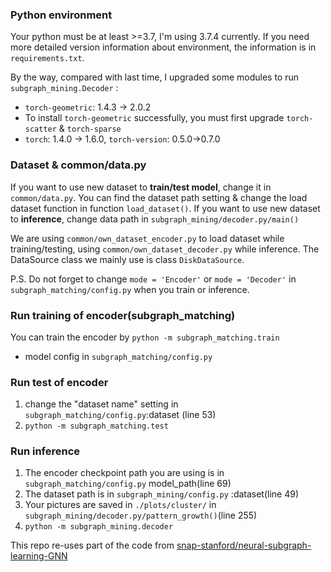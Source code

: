 ### Python environment
Your python must be at least >=3.7, I'm using 3.7.4 currently. If you need more detailed version information about environment, the information is in ``requirements.txt``. 

By the way, compared with last time,  I upgraded some modules to run ``subgraph_mining.Decoder`` :

-  ``torch-geometric``: 1.4.3 -> 2.0.2 
- To install ``torch-geometric`` successfully, you must first upgrade ``torch-scatter`` & ``torch-sparse`` 
- ``torch``: 1.4.0 -> 1.6.0, ``torch-version``: 0.5.0->0.7.0

 

### Dataset & common/data.py
If you want to use new dataset to **train/test model**, change it in ``common/data.py``. You can find the dataset path setting & change the load dataset function in function ``load_dataset()``. If you want to use new dataset to **inference**, change data path in ``subgraph_mining/decoder.py/main()``

We are using ``common/own_dataset_encoder.py`` to load dataset while training/testing, using ``common/own_dataset_decoder.py`` while inference. The DataSource class we mainly use is class ``DiskDataSource``.

P.S. Do not forget to change ``mode = 'Encoder'`` or ``mode = 'Decoder'`` in ``subgraph_matching/config.py`` when you train or inference.



### Run training of encoder(subgraph_matching)
You can train the encoder by ``python -m subgraph_matching.train ``
- model config in ``subgraph_matching/config.py``



### Run test of encoder

1. change the "dataset name" setting in ``subgraph_matching/config.py``:dataset (line 53)
2. ``python -m subgraph_matching.test ``



### Run inference

1. The encoder checkpoint path you are using is in ``subgraph_matching/config.py`` model_path(line 69)
2. The dataset path is in ``subgraph_mining/config.py`` :dataset(line 49)
3. Your pictures are saved in ``./plots/cluster/`` in ``subgraph_mining/decoder.py/pattern_growth()``(line 255)
4. ``python -m subgraph_mining.decoder``



This repo re-uses part of the code from [snap-stanford/neural-subgraph-learning-GNN](https://github.com/snap-stanford/neural-subgraph-learning-GNN)





